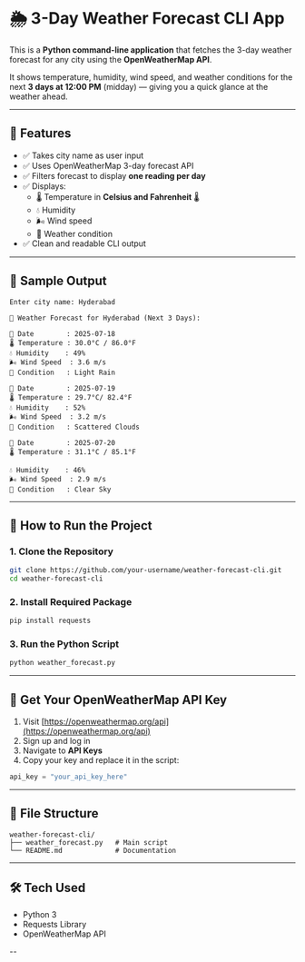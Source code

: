 # 🌦️ 3-Day Weather Forecast CLI App

This is a **Python command-line application** that fetches the 3-day weather forecast for any city using the **OpenWeatherMap API**.

It shows temperature, humidity, wind speed, and weather conditions for the next **3 days at 12:00 PM** (midday) — giving you a quick glance at the weather ahead.

---

## 📌 Features

- ✅ Takes city name as user input  
- ✅ Uses OpenWeatherMap 3-day forecast API  
- ✅ Filters forecast to display **one reading per day**  
- ✅ Displays:
  - 🌡️ Temperature in **Celsius and Fahrenheit** 🌡️
  - 💧 Humidity
  - 🌬️ Wind speed
  - 🌈 Weather condition  
- ✅ Clean and readable CLI output

---

## 📸 Sample Output

```
Enter city name: Hyderabad

📍 Weather Forecast for Hyderabad (Next 3 Days):

📅 Date        : 2025-07-18
🌡️ Temperature : 30.0°C / 86.0°F
💧 Humidity    : 49%
🌬️ Wind Speed  : 3.6 m/s
🌈 Condition   : Light Rain

📅 Date        : 2025-07-19
🌡️ Temperature : 29.7°C/ 82.4°F
💧 Humidity    : 52%
🌬️ Wind Speed  : 3.2 m/s
🌈 Condition   : Scattered Clouds

📅 Date        : 2025-07-20
🌡️ Temperature : 31.1°C / 85.1°F

💧 Humidity    : 46%
🌬️ Wind Speed  : 2.9 m/s
🌈 Condition   : Clear Sky
```

---

## 🚀 How to Run the Project

### 1. Clone the Repository

```bash
git clone https://github.com/your-username/weather-forecast-cli.git
cd weather-forecast-cli
```

### 2. Install Required Package

```bash
pip install requests
```

### 3. Run the Python Script

```bash
python weather_forecast.py
```

---

## 🔑 Get Your OpenWeatherMap API Key

1. Visit [https://openweathermap.org/api](https://openweathermap.org/api)
2. Sign up and log in
3. Navigate to **API Keys**
4. Copy your key and replace it in the script:

```python
api_key = "your_api_key_here"
```

---

## 📁 File Structure

```
weather-forecast-cli/
├── weather_forecast.py   # Main script
└── README.md             # Documentation
```

---

## 🛠 Tech Used

- Python 3
- Requests Library
- OpenWeatherMap API

--
